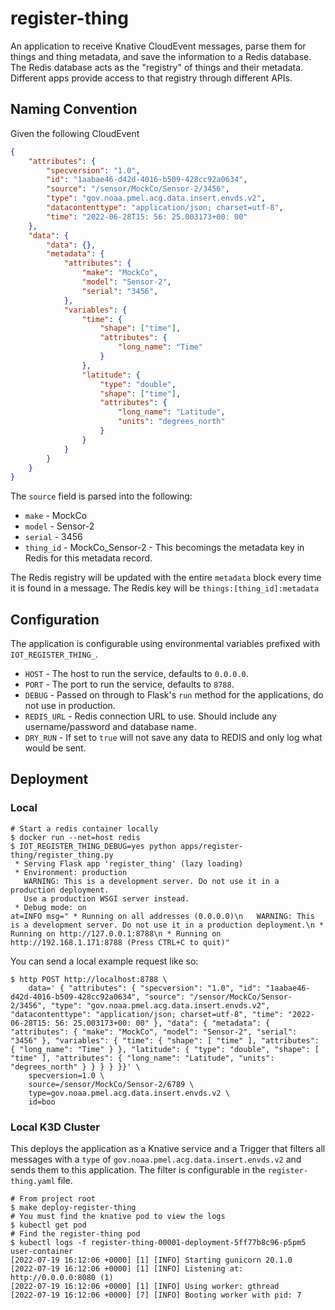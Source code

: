 # register-thing

An application to receive Knative CloudEvent messages, parse them for things and thing metadata, and save the information to a Redis database. The Redis database acts as the "registry" of things and their metadata. Different apps provide access to that registry through different APIs.


## Naming Convention

Given the following CloudEvent

```json
{
    "attributes": {
        "specversion": "1.0",
        "id": "1aabae46-d42d-4016-b509-428cc92a0634",
        "source": "/sensor/MockCo/Sensor-2/3456",
        "type": "gov.noaa.pmel.acg.data.insert.envds.v2",
        "datacontenttype": "application/json; charset=utf-8",
        "time": "2022-06-28T15: 56: 25.003173+00: 00"
    },
    "data": {
        "data": {},
        "metadata": {
            "attributes": {
                "make": "MockCo",
                "model": "Sensor-2",
                "serial": "3456",
            },
            "variables": {
                "time": {
                    "shape": ["time"],
                    "attributes": {
                        "long_name": "Time"
                    }
                },
                "latitude": {
                    "type": "double",
                    "shape": ["time"],
                    "attributes": {
                        "long_name": "Latitude",
                        "units": "degrees_north"
                    }
                }
            }
        }
    }
}
```

The `source` field is parsed into the following:

* `make` - MockCo
* `model` - Sensor-2
* `serial` - 3456
* `thing_id` - MockCo_Sensor-2 - This becomings the metadata key in Redis for this metadata record.

The Redis registry will be updated with the entire `metadata` block every time it is found in a message. The Redis key will be `things:[thing_id]:metadata`

## Configuration

The application is configurable using environmental variables prefixed with `IOT_REGISTER_THING_`.

* `HOST` - The host to run the service, defaults to `0.0.0.0`.
* `PORT` - The port to run the service, defaults to `8788`.
* `DEBUG` - Passed on through to Flask's `run` method for the applications, do not use in production.
* `REDIS_URL` - Redis connection URL to use. Should include any username/password and database name.
* `DRY_RUN` - If set to `true` will not save any data to REDIS and only log what would be sent.

## Deployment

### Local

```shell
# Start a redis container locally
$ docker run --net=host redis
$ IOT_REGISTER_THING_DEBUG=yes python apps/register-thing/register_thing.py
 * Serving Flask app 'register_thing' (lazy loading)
 * Environment: production
   WARNING: This is a development server. Do not use it in a production deployment.
   Use a production WSGI server instead.
 * Debug mode: on
at=INFO msg=" * Running on all addresses (0.0.0.0)\n   WARNING: This is a development server. Do not use it in a production deployment.\n * Running on http://127.0.0.1:8788\n * Running on http://192.168.1.171:8788 (Press CTRL+C to quit)"
```

You can send a local example request like so:

```shell
$ http POST http://localhost:8788 \
    data=' { "attributes": { "specversion": "1.0", "id": "1aabae46-d42d-4016-b509-428cc92a0634", "source": "/sensor/MockCo/Sensor-2/3456", "type": "gov.noaa.pmel.acg.data.insert.envds.v2", "datacontenttype": "application/json; charset=utf-8", "time": "2022-06-28T15: 56: 25.003173+00: 00" }, "data": { "metadata": { "attributes": { "make": "MockCo", "model": "Sensor-2", "serial": "3456" }, "variables": { "time": { "shape": [ "time" ], "attributes": { "long_name": "Time" } }, "latitude": { "type": "double", "shape": [ "time" ], "attributes": { "long_name": "Latitude", "units": "degrees_north" } } } } }}' \
    specversion=1.0 \
    source=/sensor/MockCo/Sensor-2/6789 \
    type=gov.noaa.pmel.acg.data.insert.envds.v2 \
    id=boo
```

### Local K3D Cluster

This deploys the application as a Knative service and a Trigger that filters all messages with a `type` of `gov.noaa.pmel.acg.data.insert.envds.v2` and sends them to this application. The filter is configurable in the `register-thing.yaml` file.

```shell
# From project root
$ make deploy-register-thing
# You must find the knative pod to view the logs
$ kubectl get pod
# Find the register-thing pod
$ kubectl logs -f register-thing-00001-deployment-5ff77b8c96-p5pm5 user-container
[2022-07-19 16:12:06 +0000] [1] [INFO] Starting gunicorn 20.1.0
[2022-07-19 16:12:06 +0000] [1] [INFO] Listening at: http://0.0.0.0:8080 (1)
[2022-07-19 16:12:06 +0000] [1] [INFO] Using worker: gthread
[2022-07-19 16:12:06 +0000] [7] [INFO] Booting worker with pid: 7
```
